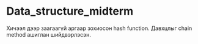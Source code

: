 # Data_structure_midterm
Хичээл дээр заагаагүй аргаар зохиосон hash function. Давхцлыг chain method ашиглан шийдвэрлэсэн.
